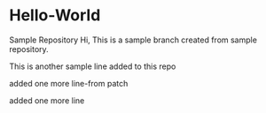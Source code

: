 # Hello-World
Sample Repository
Hi,
This is a sample branch created from sample repository.

This is another sample line added to this repo

added one more line-from patch

added one more line

